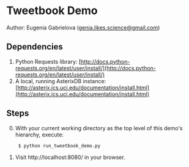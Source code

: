 # Tweetbook Demo
Author: Eugenia Gabrielova (genia.likes.science@gmail.com)

## Dependencies
1. Python Requests library: [http://docs.python-requests.org/en/latest/user/install/](http://docs.python-requests.org/en/latest/user/install/)
2. A local, running AsterixDB instance: [http://asterix.ics.uci.edu/documentation/install.html](http://asterix.ics.uci.edu/documentation/install.html)

## Steps

0. With your current working directory as the top level of this demo's hierarchy, execute:

        $ python run_tweetbook_demo.py

1. Visit http://localhost:8080/ in your browser.
